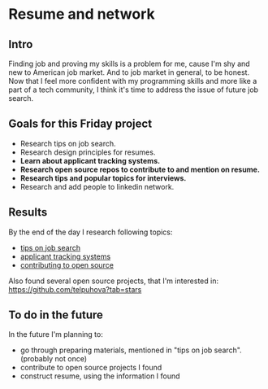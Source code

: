# Resume and network

## Intro

Finding job and proving my skills is a problem for me, cause I'm shy and new to American job market. And to job market in general, to be honest. Now that I feel more confident with my programming skills and more like a part of a tech community, I think it's time to address the issue of future job search.

## Goals for this Friday project

* Research tips on job search.
* Research design principles for resumes.
* **Learn about applicant tracking systems.**
* **Research open source repos to contribute to and mention on resume.**
* **Research tips and popular topics for interviews.**
* Research and add people to linkedin network.

## Results

By the end of the day I research following topics:
* [tips on job search](tips-on-job-search.md)
* [applicant tracking systems](applicant-tracking-systems.md)
* [contributing to open source](contributing-to-open-source.md)

Also found several open source projects, that I'm interested in:
https://github.com/telpuhova?tab=stars

## To do in the future

In the future I'm planning to:
* go through preparing materials, mentioned in "tips on job search". (probably not once)
* contribute to open source projects I found
* construct resume, using the information I found

